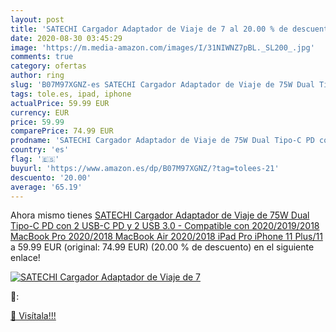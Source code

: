```yaml
---
layout: post
title: 'SATECHI Cargador Adaptador de Viaje de 7 al 20.00 % de descuento'
date: 2020-08-30 03:45:29
image: 'https://m.media-amazon.com/images/I/31NIWNZ7pBL._SL200_.jpg'
comments: true
category: ofertas
author: ring
slug: 'B07M97XGNZ-es SATECHI Cargador Adaptador de Viaje de 75W Dual Tipo-C PD...'
tags: tole.es, ipad, iphone
actualPrice: 59.99 EUR
currency: EUR
price: 59.99
comparePrice: 74.99 EUR
prodname: 'SATECHI Cargador Adaptador de Viaje de 75W Dual Tipo-C PD con 2 USB-C PD y 2 USB 3.0 - Compatible con 2020/2019/2018 MacBook Pro  2020/2018 MacBook Air  2020/2018 iPad Pro  iPhone 11 Plus/11'
country: 'es'
flag: '🇪🇸'
buyurl: 'https://www.amazon.es/dp/B07M97XGNZ/?tag=tolees-21'
descuento: '20.00'
average: '65.19'
---
```


Ahora mismo tienes [SATECHI Cargador Adaptador de Viaje de 75W Dual Tipo-C PD con 2 USB-C PD y 2 USB 3.0 - Compatible con 2020/2019/2018 MacBook Pro  2020/2018 MacBook Air  2020/2018 iPad Pro  iPhone 11 Plus/11](https://www.amazon.es/dp/B07M97XGNZ/?tag=tolees-21) a 59.99 EUR (original: 74.99 EUR) (20.00 %  de descuento) en el siguiente enlace!

[![SATECHI Cargador Adaptador de Viaje de 7](https://m.media-amazon.com/images/I/31NIWNZ7pBL._SL200_.jpg)](https://www.amazon.es/dp/B07M97XGNZ/?tag=tolees-21)

🔎:


[🛒 Visítala!!!](https://www.amazon.es/dp/B07M97XGNZ/?tag=tolees-21)
